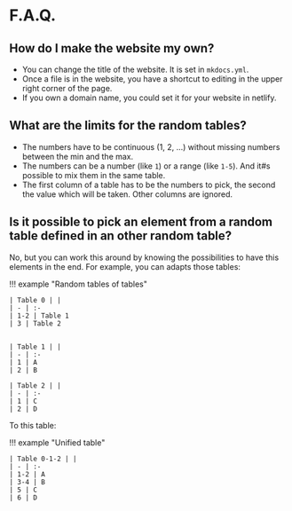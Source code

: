 # F.A.Q.

## How do I make the website my own?

- You can change the title of the website. It is set in `mkdocs.yml`.
- Once a file is in the website, you have a shortcut to editing in the upper right corner of the page.
- If you own a domain name, you could set it for your website in netlify.

## What are the limits for the random tables?

- The numbers have to be continuous (1, 2, ...) without missing numbers between the min and the max.
- The numbers can be a number (like `1`) or a range (like `1-5`). And it#s possible to mix them in the same table.
- The first column of a table has to be the numbers to pick, the second the value which will be taken. Other columns are ignored.

## Is it possible to pick an element from a random table defined in an other random table?

No, but you can work this around by knowing the possibilities to have this elements in the end. For example, you can adapts those tables:

!!! example "Random tables of tables"

    | Table 0 | |
    | - | :-
    | 1-2 | Table 1
    | 3 | Table 2


    | Table 1 | |
    | - | :-
    | 1 | A
    | 2 | B

    | Table 2 | |
    | - | :-
    | 1 | C
    | 2 | D

To this table:

!!! example "Unified table"

    | Table 0-1-2 | |
    | - | :-
    | 1-2 | A
    | 3-4 | B
    | 5 | C
    | 6 | D


